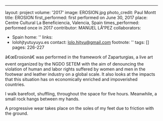 ---
layout: project
volume: '2017'
image: EROSION.jpg
photo_credit: Paul Montt
title: EROSION
first_performed: first performed on June 30, 2017
place: Centre Cultural La Beneficiencia, Valencia, Spain
times_performed: performed once in 2017
contributor: MANUEL LÃ“PEZ
collaborators:
- Spain
home: ''
links:
- lolohjtyutuyuyu.es
contact: lolo.hjtyu@gmail.com
footnote: ''
tags: []
pages: 226-227



â€œErosionâ€ was performed in the framework of Zaparturgias, a live art event organized by the NGDO SETEM with the aim of denouncing the violation of human and labor rights suffered by women and men in the footwear and leather industry on a global scale. It also looks at the impacts that this situation has on economically enriched and impoverished countries.

I walk barefoot, shuffling, throughout the space for five hours. Meanwhile, a small rock hangs between my hands.

A progressive wear takes place on the soles of my feet due to friction with the ground.

